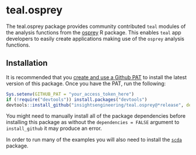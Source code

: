 # teal.osprey

The teal.osprey package provides community contributed `teal` modules of the analysis functions from the [osprey](https://insightsengineering.github.io/osprey) R package.
This enables `teal` app developers to easily create applications making use of the `osprey` analysis functions.

## Installation

It is recommended that you [create and use a Github PAT](https://docs.github.com/en/github/authenticating-to-github/keeping-your-account-and-data-secure/creating-a-personal-access-token) to install the latest version of this package. Once you have the PAT, run the following:

```r
Sys.setenv(GITHUB_PAT = "your_access_token_here")
if (!require("devtools")) install.packages("devtools")
devtools::install_github("insightsengineering/teal.osprey@*release", dependencies = FALSE)
```

You might need to manually install all of the package dependencies before installing this package as without
the `dependencies = FALSE` argument to `install_github` it may produce an error.

In order to run many of the examples you will also need to install the [`scda`](https://insightsengineering.github.io/scda) package.
